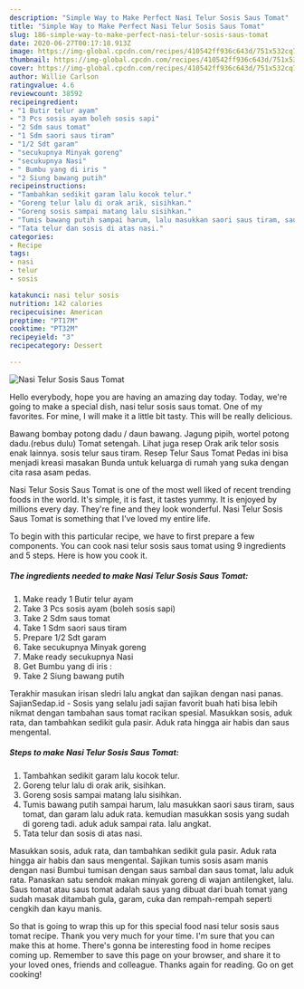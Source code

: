 ```yaml
---
description: "Simple Way to Make Perfect Nasi Telur Sosis Saus Tomat"
title: "Simple Way to Make Perfect Nasi Telur Sosis Saus Tomat"
slug: 186-simple-way-to-make-perfect-nasi-telur-sosis-saus-tomat
date: 2020-06-27T00:17:18.913Z
image: https://img-global.cpcdn.com/recipes/410542ff936c643d/751x532cq70/nasi-telur-sosis-saus-tomat-foto-resep-utama.jpg
thumbnail: https://img-global.cpcdn.com/recipes/410542ff936c643d/751x532cq70/nasi-telur-sosis-saus-tomat-foto-resep-utama.jpg
cover: https://img-global.cpcdn.com/recipes/410542ff936c643d/751x532cq70/nasi-telur-sosis-saus-tomat-foto-resep-utama.jpg
author: Willie Carlson
ratingvalue: 4.6
reviewcount: 38592
recipeingredient:
- "1 Butir telur ayam"
- "3 Pcs sosis ayam boleh sosis sapi"
- "2 Sdm saus tomat"
- "1 Sdm saori saus tiram"
- "1/2 Sdt garam"
- "secukupnya Minyak goreng"
- "secukupnya Nasi"
- " Bumbu yang di iris "
- "2 Siung bawang putih"
recipeinstructions:
- "Tambahkan sedikit garam lalu kocok telur."
- "Goreng telur lalu di orak arik, sisihkan."
- "Goreng sosis sampai matang lalu sisihkan."
- "Tumis bawang putih sampai harum, lalu masukkan saori saus tiram, saus tomat, dan garam lalu aduk rata. kemudian masukkan sosis yang sudah di goreng tadi. aduk aduk sampai rata. lalu angkat."
- "Tata telur dan sosis di atas nasi."
categories:
- Recipe
tags:
- nasi
- telur
- sosis

katakunci: nasi telur sosis 
nutrition: 142 calories
recipecuisine: American
preptime: "PT17M"
cooktime: "PT32M"
recipeyield: "3"
recipecategory: Dessert

---
```



![Nasi Telur Sosis Saus Tomat](https://img-global.cpcdn.com/recipes/410542ff936c643d/751x532cq70/nasi-telur-sosis-saus-tomat-foto-resep-utama.jpg)

Hello everybody, hope you are having an amazing day today. Today, we're going to make a special dish, nasi telur sosis saus tomat. One of my favorites. For mine, I will make it a little bit tasty. This will be really delicious.

Bawang bombay potong dadu / daun bawang. Jagung pipih, wortel potong dadu.(rebus dulu) Tomat setengah. Lihat juga resep Orak arik telor sosis enak lainnya. sosis telur saus tiram. Resep Telur Saus Tomat Pedas ini bisa menjadi kreasi masakan Bunda untuk keluarga di rumah yang suka dengan cita rasa asam pedas.

Nasi Telur Sosis Saus Tomat is one of the most well liked of recent trending foods in the world. It's simple, it is fast, it tastes yummy. It is enjoyed by millions every day. They're fine and they look wonderful. Nasi Telur Sosis Saus Tomat is something that I've loved my entire life.


To begin with this particular recipe, we have to first prepare a few components. You can cook nasi telur sosis saus tomat using 9 ingredients and 5 steps. Here is how you cook it.

<!--inarticleads1-->

##### The ingredients needed to make Nasi Telur Sosis Saus Tomat:

1. Make ready 1 Butir telur ayam
1. Take 3 Pcs sosis ayam (boleh sosis sapi)
1. Take 2 Sdm saus tomat
1. Take 1 Sdm saori saus tiram
1. Prepare 1/2 Sdt garam
1. Take secukupnya Minyak goreng
1. Make ready secukupnya Nasi
1. Get  Bumbu yang di iris :
1. Take 2 Siung bawang putih


Terakhir masukan irisan sledri lalu angkat dan sajikan dengan nasi panas. SajianSedap.id - Sosis yang selalu jadi sajian favorit buah hati bisa lebih nikmat dengan tambahan saus tomat racikan spesial. Masukkan sosis, aduk rata, dan tambahkan sedikit gula pasir. Aduk rata hingga air habis dan saus mengental. 

<!--inarticleads2-->

##### Steps to make Nasi Telur Sosis Saus Tomat:

1. Tambahkan sedikit garam lalu kocok telur.
1. Goreng telur lalu di orak arik, sisihkan.
1. Goreng sosis sampai matang lalu sisihkan.
1. Tumis bawang putih sampai harum, lalu masukkan saori saus tiram, saus tomat, dan garam lalu aduk rata. kemudian masukkan sosis yang sudah di goreng tadi. aduk aduk sampai rata. lalu angkat.
1. Tata telur dan sosis di atas nasi.


Masukkan sosis, aduk rata, dan tambahkan sedikit gula pasir. Aduk rata hingga air habis dan saus mengental. Sajikan tumis sosis asam manis dengan nasi Bumbui tumisan dengan saus sambal dan saus tomat, lalu aduk rata. Panaskan satu sendok makan minyak goreng di wajan antilengket, lalu. Saus tomat atau saus tomat adalah saus yang dibuat dari buah tomat yang sudah masak ditambah gula, garam, cuka dan rempah-rempah seperti cengkih dan kayu manis. 

So that is going to wrap this up for this special food nasi telur sosis saus tomat recipe. Thank you very much for your time. I'm sure that you can make this at home. There's gonna be interesting food in home recipes coming up. Remember to save this page on your browser, and share it to your loved ones, friends and colleague. Thanks again for reading. Go on get cooking!
